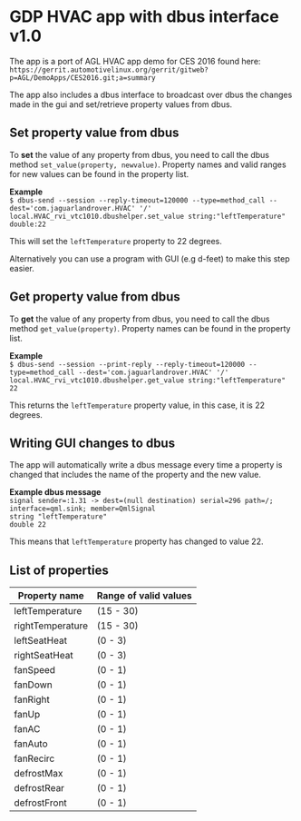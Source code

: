 # **GDP HVAC app with dbus interface v1.0**

The app is a port of AGL HVAC app demo for CES 2016 found here:    
`https://gerrit.automotivelinux.org/gerrit/gitweb?p=AGL/DemoApps/CES2016.git;a=summary`

The app also includes a dbus interface to broadcast over dbus the changes made in the gui and set/retrieve property values from dbus.

## **Set property value from dbus**
To **set** the value of any property from dbus, you need to call the dbus method
`set_value(property, newvalue)`. Property names and valid ranges for new values can be found in the property list.

**Example**    
`$ dbus-send --session --reply-timeout=120000 --type=method_call --dest='com.jaguarlandrover.HVAC' '/' local.HVAC_rvi_vtc1010.dbushelper.set_value string:"leftTemperature" double:22`

This will set the `leftTemperature` property to 22 degrees.

Alternatively you can use a program with GUI (e.g d-feet) to make this step easier.

## **Get property value from dbus**
To **get** the value of any property from dbus, you need to call the dbus method
`get_value(property)`. Property names can be found in the property list.

**Example**    
`$ dbus-send --session --print-reply --reply-timeout=120000 --type=method_call --dest='com.jaguarlandrover.HVAC' '/' local.HVAC_rvi_vtc1010.dbushelper.get_value string:"leftTemperature" `    
`22`    

This returns the `leftTemperature` property value, in this case, it is 22 degrees.

## **Writing GUI changes to dbus**

The app will automatically write a dbus message every time a property is changed that includes the name of the property and the new value.

**Example dbus message**    
`signal sender=:1.31 -> dest=(null destination) serial=296 path=/; interface=qml.sink; member=QmlSignal`     
   `string "leftTemperature"`    
   `double 22`    

This means that `leftTemperature` property has changed to value 22.



## **List of properties**

| **Property name** | **Range of valid values** |
|--------------|-----------------------|
| leftTemperature | (15 - 30) |
| rightTemperature | (15 - 30) |
| leftSeatHeat | (0 - 3) |
| rightSeatHeat | (0 - 3) |
| fanSpeed | (0 - 1) |
| fanDown | (0 - 1) |
| fanRight | (0 - 1) |
| fanUp | (0 - 1) |
| fanAC | (0 - 1) |
| fanAuto | (0 - 1) |
| fanRecirc | (0 - 1) |
| defrostMax | (0 - 1) |
| defrostRear | (0 - 1) |
| defrostFront | (0 - 1) |
